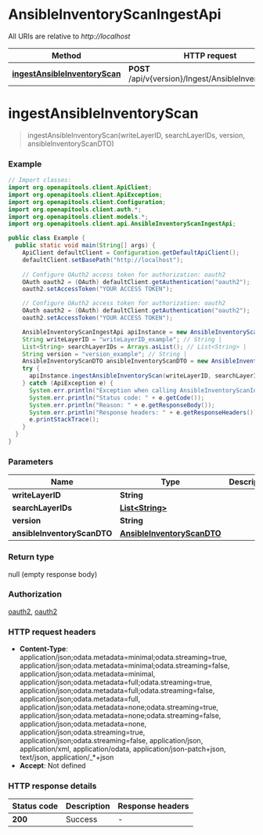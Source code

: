 # AnsibleInventoryScanIngestApi

All URIs are relative to *http://localhost*

| Method | HTTP request | Description |
|------------- | ------------- | -------------|
| [**ingestAnsibleInventoryScan**](AnsibleInventoryScanIngestApi.md#ingestAnsibleInventoryScan) | **POST** /api/v{version}/Ingest/AnsibleInventoryScan |  |


<a name="ingestAnsibleInventoryScan"></a>
# **ingestAnsibleInventoryScan**
> ingestAnsibleInventoryScan(writeLayerID, searchLayerIDs, version, ansibleInventoryScanDTO)



### Example
```java
// Import classes:
import org.openapitools.client.ApiClient;
import org.openapitools.client.ApiException;
import org.openapitools.client.Configuration;
import org.openapitools.client.auth.*;
import org.openapitools.client.models.*;
import org.openapitools.client.api.AnsibleInventoryScanIngestApi;

public class Example {
  public static void main(String[] args) {
    ApiClient defaultClient = Configuration.getDefaultApiClient();
    defaultClient.setBasePath("http://localhost");
    
    // Configure OAuth2 access token for authorization: oauth2
    OAuth oauth2 = (OAuth) defaultClient.getAuthentication("oauth2");
    oauth2.setAccessToken("YOUR ACCESS TOKEN");

    // Configure OAuth2 access token for authorization: oauth2
    OAuth oauth2 = (OAuth) defaultClient.getAuthentication("oauth2");
    oauth2.setAccessToken("YOUR ACCESS TOKEN");

    AnsibleInventoryScanIngestApi apiInstance = new AnsibleInventoryScanIngestApi(defaultClient);
    String writeLayerID = "writeLayerID_example"; // String | 
    List<String> searchLayerIDs = Arrays.asList(); // List<String> | 
    String version = "version_example"; // String | 
    AnsibleInventoryScanDTO ansibleInventoryScanDTO = new AnsibleInventoryScanDTO(); // AnsibleInventoryScanDTO | 
    try {
      apiInstance.ingestAnsibleInventoryScan(writeLayerID, searchLayerIDs, version, ansibleInventoryScanDTO);
    } catch (ApiException e) {
      System.err.println("Exception when calling AnsibleInventoryScanIngestApi#ingestAnsibleInventoryScan");
      System.err.println("Status code: " + e.getCode());
      System.err.println("Reason: " + e.getResponseBody());
      System.err.println("Response headers: " + e.getResponseHeaders());
      e.printStackTrace();
    }
  }
}
```

### Parameters

| Name | Type | Description  | Notes |
|------------- | ------------- | ------------- | -------------|
| **writeLayerID** | **String**|  | |
| **searchLayerIDs** | [**List&lt;String&gt;**](String.md)|  | |
| **version** | **String**|  | |
| **ansibleInventoryScanDTO** | [**AnsibleInventoryScanDTO**](AnsibleInventoryScanDTO.md)|  | |

### Return type

null (empty response body)

### Authorization

[oauth2](../README.md#oauth2), [oauth2](../README.md#oauth2)

### HTTP request headers

 - **Content-Type**: application/json;odata.metadata=minimal;odata.streaming=true, application/json;odata.metadata=minimal;odata.streaming=false, application/json;odata.metadata=minimal, application/json;odata.metadata=full;odata.streaming=true, application/json;odata.metadata=full;odata.streaming=false, application/json;odata.metadata=full, application/json;odata.metadata=none;odata.streaming=true, application/json;odata.metadata=none;odata.streaming=false, application/json;odata.metadata=none, application/json;odata.streaming=true, application/json;odata.streaming=false, application/json, application/xml, application/odata, application/json-patch+json, text/json, application/_*+json
 - **Accept**: Not defined

### HTTP response details
| Status code | Description | Response headers |
|-------------|-------------|------------------|
| **200** | Success |  -  |

